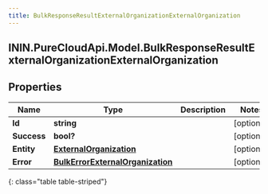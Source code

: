 ```yaml
---
title: BulkResponseResultExternalOrganizationExternalOrganization
---
```

## ININ.PureCloudApi.Model.BulkResponseResultExternalOrganizationExternalOrganization

## Properties

|Name | Type | Description | Notes|
|------------ | ------------- | ------------- | -------------|
| **Id** | **string** |  | [optional] |
| **Success** | **bool?** |  | [optional] |
| **Entity** | [**ExternalOrganization**](ExternalOrganization.html) |  | [optional] |
| **Error** | [**BulkErrorExternalOrganization**](BulkErrorExternalOrganization.html) |  | [optional] |
{: class="table table-striped"}


